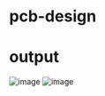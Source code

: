 # pcb-design

# output

![image](https://user-images.githubusercontent.com/113670408/191918499-13356251-2c06-4f5c-922c-5920911e6923.png)
![image](https://user-images.githubusercontent.com/113670408/191920323-a057f2d0-91f6-43d3-9333-5251068d3bba.png)
